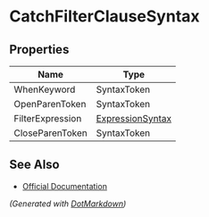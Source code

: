 # CatchFilterClauseSyntax

## Properties

| Name             | Type                                    |
| ---------------- | --------------------------------------- |
| WhenKeyword      | SyntaxToken                             |
| OpenParenToken   | SyntaxToken                             |
| FilterExpression | [ExpressionSyntax](ExpressionSyntax.md) |
| CloseParenToken  | SyntaxToken                             |

## See Also

* [Official Documentation](https://docs.microsoft.com/en-us/dotnet/api/microsoft.codeanalysis.csharp.syntax.catchfilterclausesyntax)


*\(Generated with [DotMarkdown](http://github.com/JosefPihrt/DotMarkdown)\)*
